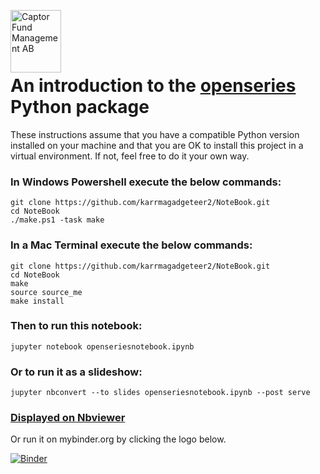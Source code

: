 <img src="https://sales.captor.se/captor_logo_sv_1600_icketransparent.png" alt="Captor Fund Management AB" 
width="81" height="100" align="left" float="right"/><br/>

<br><br>

# An introduction to the [openseries](https://github.com/CaptorAB/OpenSeries) Python package

These instructions assume that you have a compatible Python version installed on your machine and that 
you are OK to install this project in a virtual environment. If not, feel free to do it your own way.

### In Windows Powershell execute the below commands:
```
git clone https://github.com/karrmagadgeteer2/NoteBook.git
cd NoteBook
./make.ps1 -task make
```

### In a Mac Terminal execute the below commands:
```
git clone https://github.com/karrmagadgeteer2/NoteBook.git
cd NoteBook
make
source source_me
make install
```

### Then to run this notebook: 
```
jupyter notebook openseriesnotebook.ipynb
```

### Or to run it as a slideshow: 
```
jupyter nbconvert --to slides openseriesnotebook.ipynb --post serve
```

### [Displayed on Nbviewer](https://nbviewer.org/github/karrmagadgeteer2/NoteBook/blob/master/openseriesnotebook.ipynb)

Or run it on mybinder.org by clicking the logo below.

[![Binder](https://mybinder.org/badge_logo.svg)](https://mybinder.org/v2/gh/karrmagadgeteer2/NoteBook.git/master?labpath=openseriesnotebook.ipynb)

